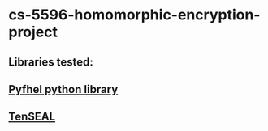 # cs-5596-homomorphic-encryption-project
## Libraries tested:
## [Pyfhel python library](https://github.com/ibarrond/Pyfhel)
## [TenSEAL](https://github.com/OpenMined/TenSEAL)